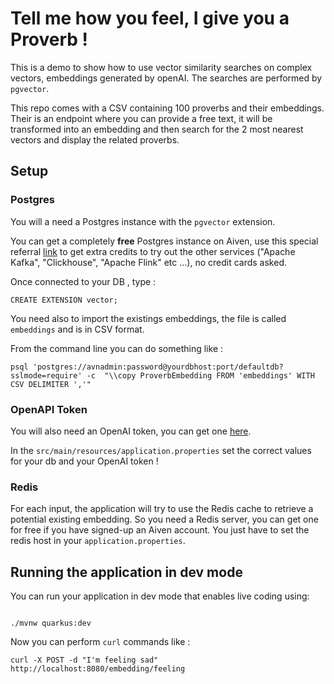 # Tell me how you feel, I give you a Proverb ! 

This is a demo to show how to use vector similarity searches on complex vectors, embeddings generated by openAI. The searches are performed by `pgvector`.

This repo comes with a CSV containing 100 proverbs and their embeddings. Their is an endpoint where you can provide a free text, it will be transformed into an embedding and then search for the 2 most nearest vectors and display the related proverbs.

## Setup

### Postgres

You will a need a Postgres instance with the `pgvector` extension.

You can get a completely **free** Postgres instance on Aiven, use this special referral [link](https://go.aiven.io/sebi-signup) to get extra credits to try out the other services ("Apache Kafka", "Clickhouse", "Apache Flink" etc ...), no credit cards asked.

Once connected to your DB , type : 

```
CREATE EXTENSION vector;
```

You need also to import the existings embeddings, the file is called `embeddings` and is in CSV format. 

From the command line you can do something like : 
```
psql 'postgres://avnadmin:password@yourdbhost:port/defaultdb?sslmode=require' -c  "\\copy ProverbEmbedding FROM 'embeddings' WITH CSV DELIMITER ','"

```

### OpenAPI Token

You will also need an OpenAI token, you can get one [here](https://platform.openai.com/).

In the `src/main/resources/application.properties` set the correct values for your db and your OpenAI token ! 

### Redis 

For each input, the application will try to use the Redis cache to retrieve a potential existing embedding. 
So you need a Redis server, you can get one for free if you have signed-up an Aiven account. You just have to set the redis host in your `application.properties`. 


## Running the application in dev mode

You can run your application in dev mode that enables live coding using:

```shell script

./mvnw quarkus:dev

```

Now you can perform `curl` commands like : 

```
curl -X POST -d "I'm feeling sad" http://localhost:8080/embedding/feeling

```